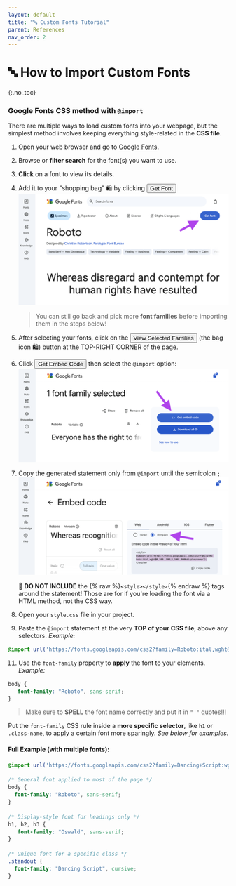 ```yaml
---
layout: default
title: "🔤 Custom Fonts Tutorial" 
parent: References
nav_order: 2
---
```


# 🔤 How to Import Custom Fonts
{:.no_toc}

### Google Fonts CSS method with `@import`

There are multiple ways to load custom fonts into your webpage, but the simplest method involves keeping everything style-related in the **CSS file**. 

1. Open your web browser and go to [Google Fonts](https://fonts.google.com).
2. Browse or **filter search** for the font(s) you want to use.
3. **Click** on a font to view its details.
4. Add it to your "shopping bag" 🛍️ by clicking <span class="fs-3"><button class="btn btn-blue">Get Font</button></span>
   ![image-small](font-step-1.png)
   > You can still go back and pick more **font families** before importing them in the steps below!
6. After selecting your fonts, click on the <span class="fs-3"><button class="btn btn-blue">View Selected Families</button></span> (the bag icon 🛍️) button at the TOP-RIGHT CORNER of the page.
8. Click <span class="fs-3"><button class="btn btn-blue">Get Embed Code</button></span> then select the `@import` option:
   ![image-small](font-step-2.png)
9. Copy the generated statement only from `@import` until the semicolon `;`
   ![image-small](font-step-3.png)
   <div class="warn" markdown="block">
      
   🚫 **DO NOT INCLUDE** the {% raw %}`<style></style>`{% endraw %} tags around the statement! Those are for if you're loading the font via a HTML method, not the CSS way.
   
   </div>
11. Open your `style.css` file in your project.
12. Paste the `@import` statement at the very **TOP of your CSS file**, above any selectors. _Example:_
   ```css
   @import url('https://fonts.googleapis.com/css2?family=Roboto:ital,wght@0,100..900;1,100..900&display=swap');
   ```
11. Use the `font-family` property to **apply** the font to your elements. _Example:_
   ```css
   body {
      font-family: "Roboto", sans-serif;
   }
   ```
   > Make sure to **SPELL** the font name correctly and put it in `" "` quotes!!!
   <div class="highlight" markdown="block">
      
   Put the `font-family` CSS rule inside a **more specific selector**, like `h1` or `.class-name`, to apply a certain font more sparingly. _See below for examples._
   
   </div>

#### Full Example (with multiple fonts):
```css
@import url('https://fonts.googleapis.com/css2?family=Dancing+Script:wght@400..700&family=Oswald:wght@200..700&family=Roboto:ital,wght@0,100..900;1,100..900&display=swap');

/* General font applied to most of the page */
body {
  font-family: "Roboto", sans-serif;
}

/* Display-style font for headings only */
h1, h2, h3 {
   font-family: "Oswald", sans-serif;
}

/* Unique font for a specific class */
.standout {
  font-family: "Dancing Script", cursive;
}
```
